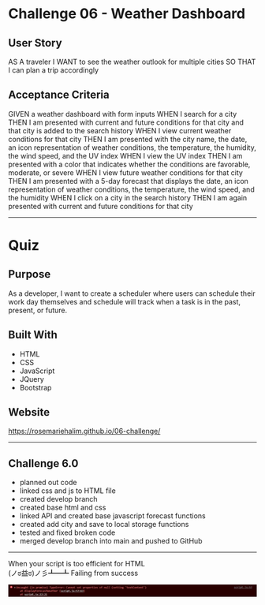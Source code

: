 #   Challenge 06 - Weather Dashboard

##  User Story

AS A traveler
I WANT to see the weather outlook for multiple cities
SO THAT I can plan a trip accordingly

## Acceptance Criteria

GIVEN a weather dashboard with form inputs
WHEN I search for a city
THEN I am presented with current and future conditions for that city and that city is added to the search history
WHEN I view current weather conditions for that city
THEN I am presented with the city name, the date, an icon representation of weather conditions, the temperature, the humidity, the wind speed, and the UV index
WHEN I view the UV index
THEN I am presented with a color that indicates whether the conditions are favorable, moderate, or severe
WHEN I view future weather conditions for that city
THEN I am presented with a 5-day forecast that displays the date, an icon representation of weather conditions, the temperature, the wind speed, and the humidity
WHEN I click on a city in the search history
THEN I am again presented with current and future conditions for that city

---

# Quiz

## Purpose
As a developer, I want to create a scheduler where users can schedule their work day themselves and schedule will track when a task is in the past, present, or future.

## Built With
* HTML
* CSS
* JavaScript
* JQuery
* Bootstrap

## Website
https://rosemariehalim.github.io/06-challenge/

---

## Challenge 6.0

* planned out code
* linked css and js to HTML file
* created develop branch
* created base html and css
* linked API and created base javascript forecast functions
* created add city and save to local storage functions
* tested and fixed broken code
* merged develop branch into main and pushed to GitHub

---

When your script is too efficient for HTML  
(ノಠ益ಠ)ノ彡┻━┻ Failing from success

![refer to assets > img > oof.jpg](https://github.com/RosemarieHalim/06-challenge/blob/main/assets/img/oof.JPG)
